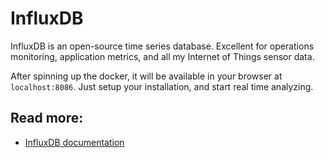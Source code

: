 # InfluxDB

InfluxDB is an open-source time series database. Excellent for operations monitoring, application metrics, and all my Internet of Things sensor data.

After spinning up the docker, it will be available in your browser at `localhost:8086`. Just setup your installation, and start real time analyzing.

## Read more:

- [InfluxDB documentation](https://docs.influxdata.com/influxdb/v2.3/)
